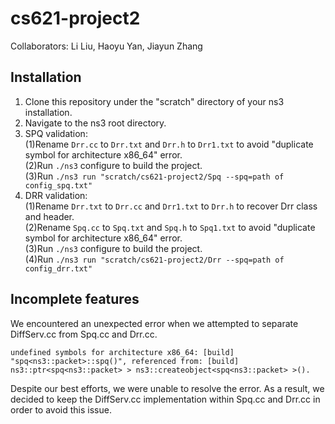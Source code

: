 # cs621-project2

Collaborators: Li Liu, Haoyu Yan, Jiayun Zhang

## Installation ##
1. Clone this repository under the "scratch" directory of your ns3 installation. 
2. Navigate to the ns3 root directory. 
3. SPQ validation: \
   (1)Rename ```Drr.cc``` to ```Drr.txt``` and ```Drr.h``` to ```Drr1.txt``` to avoid "duplicate symbol for architecture x86_64" error.\
   (2)Run ``` ./ns3 ``` configure to build the project. \
   (3)Run ``` ./ns3 run "scratch/cs621-project2/Spq --spq=path of config_spq.txt" ``` 
4. DRR validation: \
   (1)Rename ```Drr.txt``` to ```Drr.cc``` and ```Drr1.txt``` to ```Drr.h``` to recover Drr class and header.\
   (2)Rename ```Spq.cc``` to ```Spq.txt``` and ```Spq.h``` to ```Spq1.txt``` to avoid "duplicate symbol for architecture x86_64" error.\
   (3)Run ``` ./ns3 ``` configure to build the project. \
   (4)Run ``` ./ns3 run "scratch/cs621-project2/Drr --spq=path of config_drr.txt" ``` 

## Incomplete features ##
We encountered an unexpected error when we attempted to separate DiffServ.cc from Spq.cc and Drr.cc. 

```undefined symbols for architecture x86_64: [build] "spq<ns3::packet>::spq()", referenced from: [build] ns3::ptr<spq<ns3::packet> > ns3::createobject<spq<ns3::packet> >(). ``` 

Despite our best efforts, we were unable to resolve the error. As a result, we decided to keep the DiffServ.cc implementation within Spq.cc and Drr.cc in order to avoid this issue.

 
